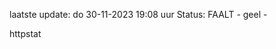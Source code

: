 laatste update: 
do 30-11-2023 19:08   uur 
Status: FAALT - geel - 
<div class="service Y">httpstat</div>